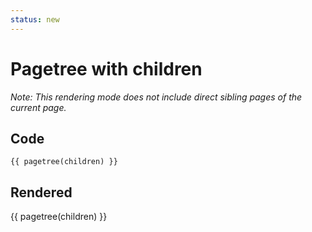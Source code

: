 ```yaml
---
status: new
---
```


# Pagetree with children

*Note: This rendering mode does not include direct sibling pages of the current page.*

## Code

<pre><code>&#123;&#123; pagetree(children) &#125;&#125;</code></pre>

## Rendered

{{ pagetree(children) }}
